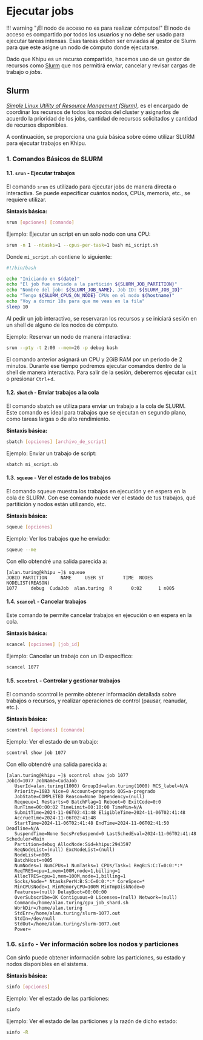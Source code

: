 # Ejecutar jobs

!!! warning "¡El nodo de acceso no es para realizar cómputos!"
      El nodo de acceso es compartido por todos los usuarios y no debe ser usado para ejecutar tareas intensas. Esas tareas deben ser enviadas al gestor de Slurm para que este asigne un nodo de cómputo donde ejecutarse.


Dado que Khipu es un recurso compartido, hacemos uso de un gestor de recursos como [Slurm](https://slurm.schedmd.com/documentation.html) que nos permitirá  enviar, cancelar y revisar cargas de trabajo o *jobs*.



## Slurm

[*Simple Linux Utility of Resource Mangement (Slurm)*](https://slurm.schedmd.com/documentation.html), es el encargado de coordinar los recursos de todos los nodos del cluster y asignarlos de acuerdo la prioridad de los jobs, cantidad de recursos solicitados y cantidad de recursos disponibles.

A continuación, se proporciona una guía básica sobre cómo utilizar SLURM para ejecutar trabajos en Khipu.

### 1. Comandos Básicos de SLURM

#### 1.1. `srun` - Ejecutar trabajos

El comando `srun` es utilizado para ejecutar jobs de manera directa o interactiva. Se puede especificar cuántos nodos, CPUs, memoria, etc., se requiere utilizar.

**Sintaxis básica:**

```bash
srun [opciones] [comando]
```
Ejemplo: Ejecutar un script en un solo nodo con una CPU:

```bash
srun -n 1 --ntasks=1 --cpus-per-task=1 bash mi_script.sh
```

Donde `mi_script.sh` contiene lo siguiente:

```bash
#!/bin/bash

echo "Iniciando en $(date)"
echo "El job fue enviado a la partición ${SLURM_JOB_PARTITION}"
echo "Nombre del job: ${SLURM_JOB_NAME}, Job ID: ${SLURM_JOB_ID}"
echo "Tengo ${SLURM_CPUS_ON_NODE} CPUs en el nodo $(hostname)"
echo "Voy a dormir 10s para que me veas en la fila"
sleep 10 
```
Al pedir un job interactivo, se reservaran los recursos y se iniciará sesión en un shell de alguno de los nodos de cómputo. 

Ejemplo: Reservar un nodo de manera interactiva:

```bash
srun --pty -t 2:00 --mem=2G -p debug bash
```
El comando anterior asignará un CPU y 2GiB RAM por un periodo de 2 minutos. Durante ese tiempo podremos ejecutar comandos dentro de la shell de manera interactiva. Para salir de la sesión, deberemos ejecutar `exit` o presionar `Ctrl`+`d`.


#### 1.2. `sbatch` - Enviar trabajos a la cola

El comando sbatch se utiliza para enviar un trabajo a la cola de SLURM. Este comando es ideal para trabajos que se ejecutan en segundo plano, como tareas largas o de alto rendimiento.

**Sintaxis básica:**

```bash
sbatch [opciones] [archivo_de_script]
```

Ejemplo: Enviar un trabajo de script:

```
sbatch mi_script.sb
```


#### 1.3. `squeue` - Ver el estado de los trabajos

El comando squeue muestra los trabajos en ejecución y en espera en la cola de SLURM. Con ese comando nuede ver el estado de tus trabajos, qué partitición y nodos están utilizando, etc.

**Sintaxis básica:**

```bash
squeue [opciones]
```

Ejemplo: Ver los trabajos que he enviado:

```bash
squeue --me
```
Con ello obtendré una salida parecida a:

```text
[alan.turing@khipu ~]$ squeue
JOBID PARTITION     NAME     USER ST       TIME  NODES NODELIST(REASON)
1077     debug  CudaJob  alan.turing  R       0:02      1 n005
```

#### 1.4. `scancel` - Cancelar trabajos

Este comando te permite cancelar trabajos en ejecución o en espera en la cola.

**Sintaxis básica:**

```bash
scancel [opciones] [job_id]
```

Ejemplo: Cancelar un trabajo con un ID específico:

```bash
scancel 1077
```

#### 1.5. `scontrol` - Controlar y gestionar trabajos

El comando scontrol le permite obtener información detallada sobre trabajos o recursos, y realizar operaciones de control (pausar, reanudar, etc.).

**Sintaxis básica:**

```bash
scontrol [opciones] [comando]
```

Ejemplo: Ver el estado de un trabajo:

```bash
scontrol show job 1077
```

Con ello obtendré una salida parecida a:

```text
[alan.turing@khipu ~]$ scontrol show job 1077
JobId=1077 JobName=CudaJob
   UserId=alan.turing(1000) GroupId=alan.turing(1000) MCS_label=N/A
   Priority=1683 Nice=0 Account=pregrado QOS=a-pregrado
   JobState=COMPLETED Reason=None Dependency=(null)
   Requeue=1 Restarts=0 BatchFlag=1 Reboot=0 ExitCode=0:0
   RunTime=00:00:02 TimeLimit=00:10:00 TimeMin=N/A
   SubmitTime=2024-11-06T02:41:48 EligibleTime=2024-11-06T02:41:48
   AccrueTime=2024-11-06T02:41:48
   StartTime=2024-11-06T02:41:48 EndTime=2024-11-06T02:41:50 Deadline=N/A
   SuspendTime=None SecsPreSuspend=0 LastSchedEval=2024-11-06T02:41:48 Scheduler=Main
   Partition=debug AllocNode:Sid=khipu:2943597
   ReqNodeList=(null) ExcNodeList=(null)
   NodeList=n005
   BatchHost=n005
   NumNodes=1 NumCPUs=1 NumTasks=1 CPUs/Task=1 ReqB:S:C:T=0:0:*:*
   ReqTRES=cpu=1,mem=100M,node=1,billing=1
   AllocTRES=cpu=1,mem=100M,node=1,billing=1
   Socks/Node=* NtasksPerN:B:S:C=0:0:*:* CoreSpec=*
   MinCPUsNode=1 MinMemoryCPU=100M MinTmpDiskNode=0
   Features=(null) DelayBoot=00:00:00
   OverSubscribe=OK Contiguous=0 Licenses=(null) Network=(null)
   Command=/home/alan.turing/gpu_job_shard.sh
   WorkDir=/home/alan.turing
   StdErr=/home/alan.turing/slurm-1077.out
   StdIn=/dev/null
   StdOut=/home/alan.turing/slurm-1077.out
   Power=

```
### 1.6. `sinfo` - Ver información sobre los nodos y particiones

Con sinfo puede obtener información sobre las particiones, su estado y nodos disponibles en el sistema.

**Sintaxis básica:**

```bash
sinfo [opciones]
```

Ejemplo: Ver el estado de las particiones:

```bash
sinfo
```
Ejemplo: Ver el estado de las particiones y la razón de dicho estado:

```bash
sinfo -R
```


